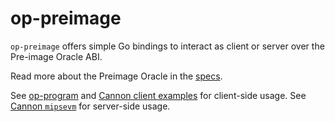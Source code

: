 # op-preimage

`op-preimage` offers simple Go bindings to interact as client or server over the Pre-image Oracle ABI.

Read more about the Preimage Oracle in the [specs](../specs/fault-proof.md).

See [op-program](../op-program) and [Cannon client examples](../cannon/example) for client-side usage.
See [Cannon `mipsevm`](../cannon/mipsevm) for server-side usage.
